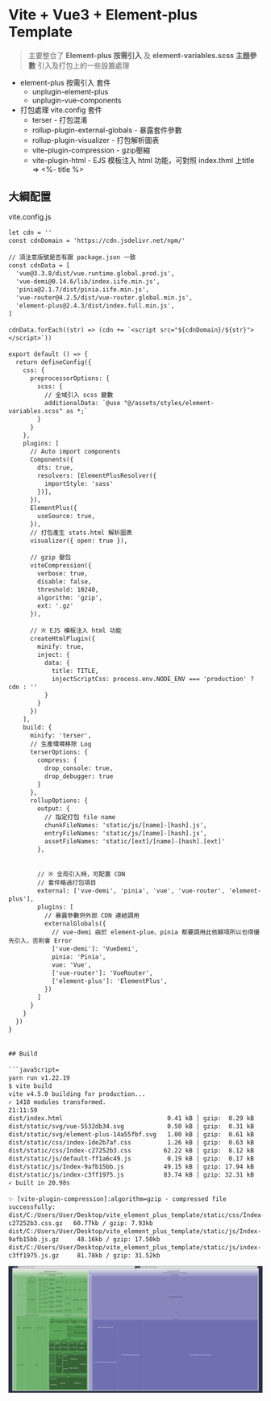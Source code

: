 # Vite + Vue3 + Element-plus Template

> 主要整合了 **Element-plus 按需引入** 及 **element-variables.scss 主題參數** 引入及打包上的一些設置處理

* element-plus 按需引入 套件
    - unplugin-element-plus
    - unplugin-vue-components
* 打包處理 vite.config 套件
    - terser - 打包混淆
    - rollup-plugin-external-globals - 暴露套件參數
    - rollup-plugin-visualizer - 打包解析圖表
    - vite-plugin-compression - gzip壓縮
    - vite-plugin-html - EJS 模板注入 html 功能，可對照 index.thml 上title => <%- title %>

## 大綱配置
vite.config.js
```javaScript=
let cdn = ''
const cdnDomain = 'https://cdn.jsdelivr.net/npm/'

// 須注意版號是否有跟 package.json 一致
const cdnData = [
  'vue@3.3.8/dist/vue.runtime.global.prod.js',
  'vue-demi@0.14.6/lib/index.iife.min.js',
  'pinia@2.1.7/dist/pinia.iife.min.js',
  'vue-router@4.2.5/dist/vue-router.global.min.js',
  'element-plus@2.4.3/dist/index.full.min.js',
]

cdnData.forEach((str) => (cdn += `<script src="${cdnDomain}/${str}"></script>`))

export default () => {
  return defineConfig({
    css: {
      preprocessorOptions: {
        scss: {
          // 全域引入 scss 變數
          additionalData: `@use "@/assets/styles/element-variables.scss" as *;`
        }
      }
    },
    plugins: [
      // Auto import components
      Components({
        dts: true,
        resolvers: [ElementPlusResolver({
          importStyle: 'sass'
        })],
      }),
      ElementPlus({
        useSource: true,
      }),
      // 打包產生 stats.html 解析圖表
      visualizer({ open: true }),

      // gzip 壓包
      viteCompression({
        verbose: true,
        disable: false,
        threshold: 10240,
        algorithm: 'gzip',
        ext: '.gz'
      }),

      // ※ EJS 模板注入 html 功能
      createHtmlPlugin({
        minify: true,
        inject: {
          data: {
            title: TITLE,
            injectScriptCss: process.env.NODE_ENV === 'production' ? cdn : ''
          }
        }
      })
    ],
    build: {
      minify: 'terser',
      // 生產環境移除 Log
      terserOptions: {
        compress: {
          drop_console: true,
          drop_debugger: true
        }
      },
      rollupOptions: {
        output: {
          // 指定打包 file name
          chunkFileNames: 'static/js/[name]-[hash].js',
          entryFileNames: 'static/js/[name]-[hash].js',
          assetFileNames: 'static/[ext]/[name]-[hash].[ext]'
        },
    

        // ※ 全局引入時，可配置 CDN
        // 套件略過打包項目
        external: ['vue-demi', 'pinia', 'vue', 'vue-router', 'element-plus'],
        plugins: [
          // 暴露參數供外部 CDN 連結調用
          externalGlobals({
            // vue-demi 由於 element-plue、pinia 都要調用此依賴項所以也得優先引入，否則會 Error
            ['vue-demi']: 'VueDemi',
            pinia: 'Pinia',
            vue: 'Vue',
            ['vue-router']: 'VueRouter',
            ['element-plus']: 'ElementPlus',
          })
        ]
      }
    }
  })
}


## Build

```javaScript=
yarn run v1.22.19
$ vite build
vite v4.5.0 building for production...
✓ 1418 modules transformed.                                                                                                                                                                                                21:11:59
dist/index.html                             0.41 kB │ gzip:  0.29 kB
dist/static/svg/vue-5532db34.svg            0.50 kB │ gzip:  0.31 kB
dist/static/svg/element-plus-14a55fbf.svg   1.00 kB │ gzip:  0.61 kB
dist/static/css/index-1de2b7af.css          1.26 kB │ gzip:  0.63 kB
dist/static/css/Index-c27252b3.css         62.22 kB │ gzip:  8.12 kB
dist/static/js/default-ff1a6c49.js          0.19 kB │ gzip:  0.17 kB
dist/static/js/Index-9afb15bb.js           49.15 kB │ gzip: 17.94 kB
dist/static/js/index-c3ff1975.js           83.74 kB │ gzip: 32.31 kB
✓ built in 20.98s

✨ [vite-plugin-compression]:algorithm=gzip - compressed file successfully:
dist/C:/Users/User/Desktop/vite_element_plus_template/static/css/Index-c27252b3.css.gz   60.77kb / gzip: 7.93kb
dist/C:/Users/User/Desktop/vite_element_plus_template/static/js/Index-9afb15bb.js.gz     48.16kb / gzip: 17.50kb
dist/C:/Users/User/Desktop/vite_element_plus_template/static/js/index-c3ff1975.js.gz     81.78kb / gzip: 31.52kb
```

![stats.png](./public/stats.png)